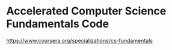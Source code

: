 # Accelerated Computer Science Fundamentals Code

https://www.coursera.org/specializations/cs-fundamentals



